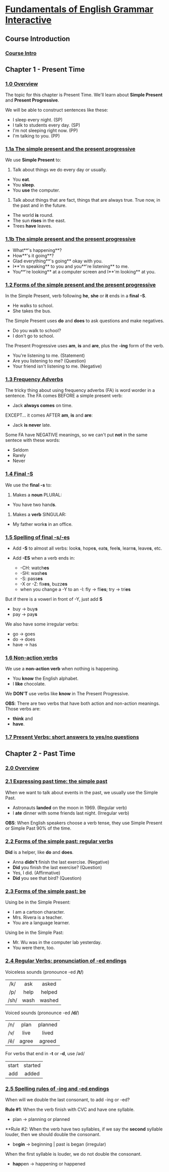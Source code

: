 # [Fundamentals of English Grammar Interactive](http://www.azargrammar.com/grammarSpeaks/grammarSpeaksFEGi_TOC.html)

## Course Introduction

### [Course Intro](http://www.azargrammar.com/grammarSpeaks/fegi/fegi_00_000.html)

## Chapter 1 - Present Time

### [1.0 Overview](http://www.azargrammar.com/grammarSpeaks/fegi/fegi_chapter01/fegi_01_000.html)

The topic for this chapter is Present Time. We'll learn about **Simple Present** and **Present Progressive**.

We will be able to construct sentences like these:

- I sleep every night. (SP)
- I talk to students every day. (SP)
- I'm not sleeping right now. (PP)
- I'm talking to you. (PP)


### [1.1a The simple present and the present progressive](http://www.azargrammar.com/grammarSpeaks/fegi/fegi_chapter01/fegi_01_001a.html)

We use **Simple Present** to:

1. Talk about things we do every day or usually.
  - You **eat**.
  - You **sleep**.
  - You **use** the computer.

1. Talk about things that are fact, things that are always true. True now, in the past and in the future.
  - The world **is** round.
  - The sun **rises** in the east.
  - Trees **have** leaves.

### [1.1b The simple present and the present progressive](http://www.azargrammar.com/grammarSpeaks/fegi/fegi_chapter01/fegi_01_001b.html)

- What**'s happening**?
- How**'s it going**?
- Glad everything**'s going** okay with you.
- I**'m speaking** to you and you**'re listening** to me.
- You**'re looking** at a computer screen and I**'m looking** at you.

### [1.2 Forms of the simple present and the present progressive](http://www.azargrammar.com/grammarSpeaks/fegi/fegi_chapter01/fegi_01_002.html)

In the Simple Present, verb following **he**, **she** or **it** ends in a **final -S**.

- He walks to school.
- She takes the bus.

The Simple Present uses **do** and **does** to ask questions and make negatives.

- Do you walk to school?
- I don't go to school.

The Present Progressive uses **am**, **is** and **are**, plus the **-ing** form of the verb.

- You're listening to me. (Statement)
- Are you listening to me? (Question)
- Your friend isn't listening to me. (Negative)

### [1.3 Frequency Adverbs](http://www.azargrammar.com/grammarSpeaks/fegi/fegi_chapter01/fegi_01_003.html)

The tricky thing about using frequency adverbs (FA) is word worder in a sentence. The FA comes BEFORE a simple present verb:

- Jack **always comes** on time.

EXCEPT... it comes AFTER **am**, **is** and **are**:

- Jack **is never** late.

Some FA have NEGATIVE meanings, so we can't put **not** in the same sentece with these words:

- Seldom
- Rarely
- Never

### [1.4 Final -S](http://www.azargrammar.com/grammarSpeaks/fegi/fegi_chapter01/fegi_01_004.html)

We use the **final -s** to:

1. Makes a **noun** PLURAL:
 - You have two hand**s**.

1. Makes a **verb** SINGULAR:
  - My father work**s** in an office.

### [1.5 Spelling of final -s/-es](http://www.azargrammar.com/grammarSpeaks/fegi/fegi_chapter01/fegi_01_005.html)

- Add **-S** to almost all verbs: look**s**, hope**s**, eat**s**, feel**s**, learn**s**, leave**s**, etc.

- Add **-ES** when a verb ends in:
  - -CH: watch**es**
  - -SH: wash**es**
  - -S: pass**es**
  - -X or -Z: fix**es**, buzz**es**
  - when you change a -Y to an -I: fly -> fli**es**; try -> tri**es**

But if there is a vowerl in front of -Y, just add **S**

- buy -> buy**s** 
- pay -> pay**s**

We also have some irregular verbs:

- go -> goes
- do -> does
- have -> has

### [1.6 Non-action verbs](http://www.azargrammar.com/grammarSpeaks/fegi/fegi_chapter01/fegi_01_006.html)

We use a **non-action verb** when nothing is happening.

- You **know** the English alphabet.
- I **like** chocolate.

We **DON'T** use verbs like **know** in The Present Progressive.

**OBS**: There are two verbs that have both action and non-action meanings. Those verbs are:

- **think** and
- **have**.

### [1.7 Present Verbs: short answers to yes/no questions](http://www.azargrammar.com/grammarSpeaks/fegi/fegi_chapter01/fegi_01_007.html)

## Chapter 2 - Past Time

### [2.0 Overview](http://www.azargrammar.com/grammarSpeaks/fegi/fegi_chapter02/fegi_02_000.html)

### [2.1 Expressing past time: the simple past](http://www.azargrammar.com/grammarSpeaks/fegi/fegi_chapter02/fegi_02_001.html)

When we want to talk about events in the past, we usually use the Simple Past.

- Astronauts **landed** on the moon in 1969. (Regular verb)
- I **ate** dinner with some friends last night. (Irregular verb)

**OBS**: When English speakers choose a verb tense, they use Simple Present or Simple Past 90% of the time.

### [2.2 Forms of the simple past: regular verbs](http://www.azargrammar.com/grammarSpeaks/fegi/fegi_chapter02/fegi_02_002.html)

**Did** is a helper, like **do** and **does**.

- Anna **didn't** finish the last exercise. (Negative)
- **Did** you finish the last exercise? (Question)
- Yes, I did. (Affirmative)
- **Did** you see that bird? (Question)

### [2.3 Forms of the simple past: be](http://www.azargrammar.com/grammarSpeaks/fegi/fegi_chapter02/fegi_02_003.html)

Using be in the Simple Present:

- I am a cartoon character.
- Mrs. Rivera is a teacher.
- You are a language learner.

Using be in the Simple Past:

- Mr. Wu was in the computer lab yesterday.
- You were there, too.

### [2.4 Regular Verbs: pronunciation of -ed endings](http://www.azargrammar.com/grammarSpeaks/fegi/fegi_chapter02/fegi_02_004.html)

Voiceless sounds (pronounce -ed **/t/**)

||||
| :---: | :---: | :---: |
| /k/ | ask | asked |
| /p/ | help | helped |
| /sh/ | wash | washed |

Voiced sounds (pronounce -ed **/d/**)

||||
| :---: | :---: | :---: |
| /n/ | plan | planned |
| /v/ | live | lived |
| /ē/ | agree | agreed |

For verbs that end in **-t** or **-d**, use /ǝd/

|||
| :---: | :---: |
| start | started |
| add | added |

### [2.5 Spelling rules of -ing and -ed endings](http://www.azargrammar.com/grammarSpeaks/fegi/fegi_chapter02/fegi_02_005.html)

When will we double the last consonant, to add -ing or -ed?

**Rule #1**: When the verb finish with CVC and have one syllable.

- plan -> planning or planned

**Rule #2: When the verb have two syllables, if we say the **second** syllable louder, then we should double the consonant.

- be**gin** -> beginning | past is began (irregular)

When the first syllable is louder, we do not double the consonant.

- **hap**pen -> happening or happened